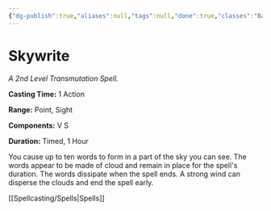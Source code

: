 ```yaml
---
{"dg-publish":true,"aliases":null,"tags":null,"done":true,"classes":"Bard, Druid, Wizard, Artificer (Revisited), Artificer,","spellLevel":2,"school":"Transmutation","source":"XGE","permalink":"/spells/skywrite/","dgHomeLink":false,"dgPassFrontmatter":true}
---
```


# Skywrite
*A 2nd Level Transmutation Spell.*

**Casting Time:** 1 Action

**Range:** Point, Sight

**Components:** V S 

**Duration:** Timed, 1 Hour

You cause up to ten words to form in a part of the sky you can see. The words appear to be made of cloud and remain in place for the spell's duration. The words dissipate when the spell ends. A strong wind can disperse the clouds and end the spell early.

[[Spellcasting/Spells|Spells]]
